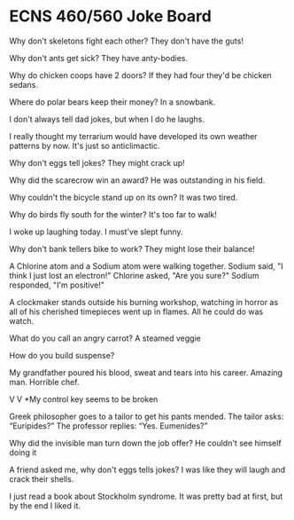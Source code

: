 # ECNS 460/560 Joke Board


Why don't skeletons fight each other?
They don't have the guts!

Why don't ants get sick? 
They have anty-bodies.

Why do chicken coops have 2 doors?
If they had four they'd be chicken sedans.

Where do polar bears keep their money?
In a snowbank.

I don't always tell dad jokes, but when I do he laughs.

I really thought my terrarium would have developed its own weather patterns by now. It's just so anticlimactic.

Why don't eggs tell jokes? They might crack up!

Why did the scarecrow win an award?
He was outstanding in his field.

Why couldn't the bicycle stand up on its own? It was two tired.

Why do birds fly south for the winter? 
It's too far to walk!

I woke up laughing today. I must've slept funny.

Why don't bank tellers bike to work? They might lose their balance!

A Chlorine atom and a Sodium atom were walking together. Sodium said, "I think I just lost an electron!"  Chlorine asked, "Are you sure?" Sodium responded, "I'm positive!"

A clockmaker stands outside his burning workshop, watching in horror as all of his cherished timepieces went up in flames. All he could do was watch.

What do you call an angry carrot?
A steamed veggie

How do you build suspense?


My grandfather poured his blood, sweat and tears into his career. Amazing man. Horrible chef.


V
V
*My control key seems to be broken


Greek philosopher goes to a tailor to get his pants mended. The tailor asks: “Euripides?” The professor replies: “Yes. Eumenides?”

Why did the invisible man turn down the job offer?
He couldn't see himself doing it

A friend asked me, why don't eggs tells jokes?
I was like they will laugh and crack their shells.

I just read a book about Stockholm syndrome. It was pretty bad at first, but by the end I liked it.



